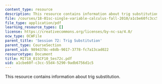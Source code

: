 ```yaml
---
content_type: resource
description: This resource contains information about trig substitution.
file: /courses/18-01sc-single-variable-calculus-fall-2010/a1cbe60fc3cc55d452909adb6756d1c5_MIT18_01SCF10_Ses72c.pdf
file_type: application/pdf
learning_resource_types: []
license: https://creativecommons.org/licenses/by-nc-sa/4.0/
ocw_type: OCWFile
parent_title: 'Session 72: Trig Substitution'
parent_type: CourseSection
parent_uid: 9894378c-e8db-9017-3778-fc7a13cad022
resourcetype: Document
title: MIT18_01SCF10_Ses72c.pdf
uid: a1cbe60f-c3cc-55d4-5290-9adb6756d1c5
---
```

This resource contains information about trig substitution.